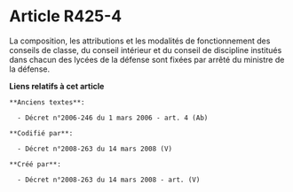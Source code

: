 # Article R425-4

La composition, les attributions et les modalités de fonctionnement des conseils de classe, du conseil intérieur et du
conseil de discipline institués dans chacun des lycées de la défense sont fixées par arrêté du ministre de la défense.

**Liens relatifs à cet article**

	**Anciens textes**:

	  - Décret n°2006-246 du 1 mars 2006 - art. 4 (Ab)

	**Codifié par**:

	  - Décret n°2008-263 du 14 mars 2008 (V)

	**Créé par**:

	  - Décret n°2008-263 du 14 mars 2008 - art. (V)
